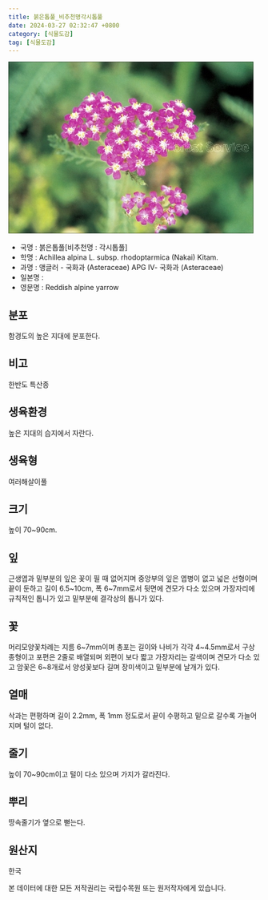 ```yaml
---
title: 붉은톱풀_비추천명각시톱풀
date: 2024-03-27 02:32:47 +0800
category: [식물도감]
tag: [식물도감]
---
```




![붉은톱풀[비추천명 : 각시톱풀]](/assets/img/fileUpload/plants/basic/Compositae/Achillea/10295/2_th2.JPG)
- 국명 : 붉은톱풀[비추천명 : 각시톱풀]
- 학명 : Achillea alpina L. subsp. rhodoptarmica (Nakai) Kitam.
- 과명 : 앵글러 - 국화과 (Asteraceae) APG Ⅳ- 국화과 (Asteraceae)
- 일본명 : 
- 영문명 : Reddish alpine yarrow


## 분포
함경도의 높은 지대에 분포한다.
## 비고
한반도 특산종
## 생육환경
높은 지대의 습지에서 자란다.
## 생육형
여러해살이풀
## 크기
높이 70~90cm.
## 잎
근생엽과 밑부분의 잎은 꽃이 필 때 없어지며 중앙부의 잎은 엽병이 없고 넓은 선형이며 끝이 둔하고 길이 6.5~10cm, 폭 6~7mm로서 뒷면에 견모가 다소 있으며 가장자리에 규칙적인 톱니가 있고 밑부분에 결각상의 톱니가 있다.
## 꽃
머리모양꽃차례는 지름 6~7mm이며 총포는 길이와 나비가 각각 4~4.5mm로서 구상 종형이고 포편은 2줄로 배열되며 외편이 보다 짧고 가장자리는 갈색이며 견모가 다소 있고 암꽃은 6~8개로서 양성꽃보다 길며 장미색이고 밑부분에 날개가 있다.
## 열매
삭과는 편평하며 길이 2.2mm, 폭 1mm 정도로서 끝이 수평하고 밑으로 갈수록 가늘어지며 털이 없다.
## 줄기
높이 70~90cm이고 털이 다소 있으며 가지가 갈라진다.
## 뿌리
땅속줄기가 옆으로 뻗는다.
## 원산지
한국






본 데이터에 대한 모든 저작권리는 국립수목원 또는 원저작자에게 있습니다.
